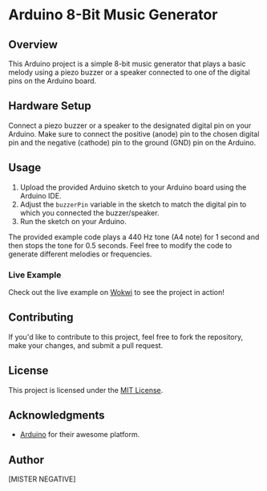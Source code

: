# Arduino 8-Bit Music Generator

## Overview

This Arduino project is a simple 8-bit music generator that plays a basic melody using a piezo buzzer or a speaker connected to one of the digital pins on the Arduino board.

## Hardware Setup

Connect a piezo buzzer or a speaker to the designated digital pin on your Arduino. Make sure to connect the positive (anode) pin to the chosen digital pin and the negative (cathode) pin to the ground (GND) pin on the Arduino.

## Usage

1. Upload the provided Arduino sketch to your Arduino board using the Arduino IDE.
2. Adjust the `buzzerPin` variable in the sketch to match the digital pin to which you connected the buzzer/speaker.
3. Run the sketch on your Arduino.

The provided example code plays a 440 Hz tone (A4 note) for 1 second and then stops the tone for 0.5 seconds. Feel free to modify the code to generate different melodies or frequencies.

### Live Example

Check out the live example on [Wokwi](https://wokwi.com/projects/385285817086047233) to see the project in action!

## Contributing

If you'd like to contribute to this project, feel free to fork the repository, make your changes, and submit a pull request.

## License

This project is licensed under the [MIT License](LICENSE).

## Acknowledgments

- [Arduino](https://www.arduino.cc/) for their awesome platform.

## Author

[MISTER NEGATIVE]
